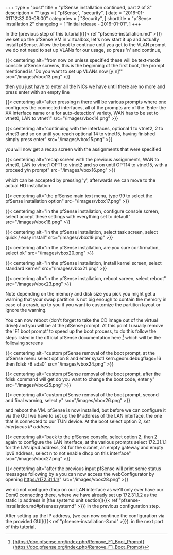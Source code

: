 +++
type = "post"
title = "pfSense installation continued, part 2 of 3"
description = ""
tags = [
    "pfSense",
    "security",
]
date = "2016-01-01T12:32:00-08:00"
categories = [
    "Security",
]
shorttitle = "pfSense installation 2"
changelog = [ 
    "Initial release - 2016-01-01",
]
+++

In the [previous step of this tutorial]({{< ref
"pfsense-installation.md" >}}) we set up the pfSense VM
in virtualbox, let's now start it up and actually install pfSense. Allow
the boot to continue until you get to the VLAN prompt we do not need to
set up VLANs for our usage, so press 'n' and continue,

{{< centerimg alt="from now on unless specified these will be text-mode console pfSense screens, this is the beginning of the first boot, the prompt mentioned is 'Do you want to set up VLANs now [y|n]'" src="/images/vbox13.png" >}}

then you just have to enter all the NICs we have until there are no more
and press enter with an empty line

{{< centerimg alt="after pressing n there will be various prompts where one configures the connected interfaces, all of the prompts are of the 'Enter the XX interface name or a for auto-detection' variety, WAN has to be set to vtnet0, LAN to vtnet1" src="/images/vbox14.png" >}}

{{< centerimg alt="continuing with the interfaces, optional 1 to vtnet2, 2 to vtnet3 and so on until you reach optional 14 to vtnet15, having finished simply press enter" src="/images/vbox15.png" >}}

you will now get a recap screen with the assignments that were specified

{{< centerimg alt="recap screen with the previous assignments, WAN to vtnet0, LAN to vtnet1 OPT1 to vtnet2 and so on until OPT14 to vtnet15, with a proceed y/n prompt" src="/images/vbox16.png" >}}

which can be accepted by pressing 'y', afterwards we can move to the
actual HD installation

{{< centerimg alt="the pfSense main text menu, type 99 to select the pfSense installation option" src="/images/vbox17.png" >}}

{{< centerimg alt="in the pfSense installation, configure console screen, select accept these settings with everything set to default" src="/images/vbox18.png" >}}

{{< centerimg alt="in the pfSense installation, select task screen, select quick / easy install" src="/images/vbox19.png" >}}

{{< centerimg alt="in the pfSense installation, are you sure confirmation, select ok" src="/images/vbox20.png" >}}

{{< centerimg alt="in the pfSense installation, install kernel screen, select standard kernel" src="/images/vbox21.png" >}}

{{< centerimg alt="in the pfSense installation, reboot screen, select reboot" src="/images/vbox23.png" >}}

Note depending on the memory and disk size you pick you might get a
warning that your swap partition is not big enough to contain the memory
in case of a crash, up to you if you want to customize the partition
layout or ignore the warning.

You can now reboot (don't forget to take the CD image out of the virtual
drive) and you will be at the pfSense prompt. At this point I usually
remove the 'F1 boot prompt' to speed up the boot process, to do this
follow the steps listed in the official pfSense documentation here [^1]
which will be the following screens

{{< centerimg alt="custom pfSense removal of the boot prompt, at the pfSense menu select option 8 and enter sysctl kern.geom.debugflags=16 then fdisk -B ada0" src="/images/vbox24.png" >}}

{{< centerimg alt="custom pfSense removal of the boot prompt, after the fdisk command will get do you want to change the boot code, enter y" src="/images/vbox25.png" >}}

{{< centerimg alt="custom pfSense removal of the boot prompt, second and final warning, select y" src="/images/vbox26.png" >}}

and reboot the VM. pfSense is now installed, but before we can configure
it via the GUI we have to set up the IP address of the LAN interface,
the one that is connected to our TUN device. At the boot select option
2, *set interfaces IP address*

{{< centerimg alt="back to the pfSense console, select option 2, then 2 again to configure the LAN interface, at the various prompts select 172.31.1.1 for the LAN ipv4 address, 24 for the subnet, an empty gateway and empty ipv6 address, select n to not enable dhcp on this interface" src="/images/vbox27.png" >}}

{{< centerimg alt="after the previous input pfSense will print some status messages following by a you can now access the webConfigurator by opening https://172.31.1.1/" src="/images/vbox28.png" >}}

we do not configure dhcp on our LAN interface as we'll only ever have
our Dom0 connecting there, where we have already set up 172.31.1.2 as
the static ip address in [the systemd unit section]({{< ref
"pfsense-installation.md#pfsensesystemd" >}}) in the
previous configuration step.

After setting up the IP address, [we can now continue the configuration
via the provided GUI]({{< ref "pfsense-installation-3.md" >}}). in the
next part of this tutorial.

[^1]: [https://doc.pfsense.org/index.php/Remove_F1_Boot_Prompt](https://doc.pfsense.org/index.php/Remove_F1_Boot_Prompt)

